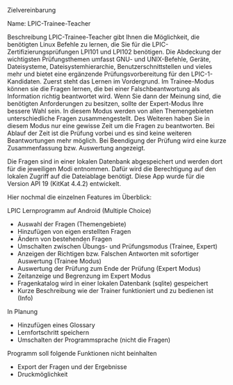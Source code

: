 Zielvereinbarung

Name: LPIC-Trainee-Teacher

Beschreibung
LPIC-Trainee-Teacher gibt Ihnen die Möglichkeit, die benötigten Linux Befehle zu lernen, die Sie für die LPIC-Zertifizierungsprüfungen LPI101 und LPI102 benötigen. Die Abdeckung der wichtigsten Prüfungsthemen umfasst GNU- und UNIX-Befehle, Geräte, Dateisysteme, Dateisystemhierarchie, Benutzerschnittstellen und vieles mehr und bietet eine ergänzende Prüfungsvorbereitung für den LPIC-1-Kandidaten.
Zuerst steht das Lernen im Vordergrund. Im Trainee-Modus können sie die Fragen lernen, die bei einer Falschbeantwortung als Information richtig beantwortet wird. Wenn Sie dann der Meinung sind, die benötigten Anforderungen zu besitzen, sollte der Expert-Modus Ihre bessere Wahl sein. In diesem Modus werden von allen Themengebieten unterschiedliche Fragen zusammengestellt. Des Weiteren haben Sie in diesem Modus nur eine gewisse Zeit um die Fragen zu beantworten. Bei Ablauf der Zeit ist die Prüfung vorbei und es sind keine weiteren Beantwortungen mehr möglich. Bei Beendigung der Prüfung wird eine kurze Zusammenfassung bzw. Auswertung angezeigt.

Die Fragen sind in einer lokalen Datenbank abgespeichert und werden dort für die jeweiligen Modi entnommen. Dafür wird die Berechtigung auf den lokalen Zugriff auf die Dateiablage benötigt. Diese App wurde für die Version API 19 (KitKat 4.4.2) entwickelt.

Hier nochmal die einzelnen Features im Überblick:

LPIC Lernprogramm auf Android (Multiple Choice)
- Auswahl der Fragen (Themengebiete)
- Hinzufügen von eigen erstellten Fragen
- Ändern von bestehenden Fragen
- Umschalten zwischen Übungs- und Prüfungsmodus (Trainee, Expert)
- Anzeigen der Richtigen bzw. Falschen Antworten mit sofortiger Auswertung (Trainee Modus)
- Auswertung der Prüfung zum Ende der Prüfung (Expert Modus)
- Zeitanzeige und Begrenzung im Expert Modus
- Fragenkatalog wird in einer lokalen Datenbank (sqlite) gespeichert
- Kurze Beschreibung wie der Trainer funktioniert und zu bedienen ist (Info)

In Planung
- Hinzufügen eines Glossary
- Lernfortschritt speichern
- Umschalten der Programmsprache (nicht die Fragen)

Programm soll folgende Funktionen nicht beinhalten
- Export der Fragen und der Ergebnisse
- Druckmöglichkeit